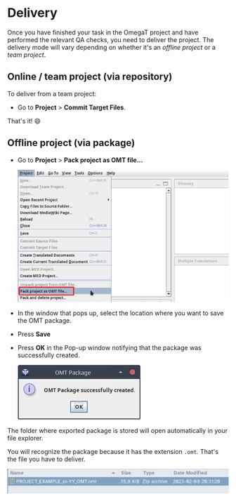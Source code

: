 # Delivery

Once you have finished your task in the OmegaT project and have performed the relevant QA checks, you need to deliver the project. The delivery mode will vary depending on whether it's an _offline project_ or a _team project_.

## Online / team project (via repository)

To deliver from a team project:

* Go to **Project** > **Commit Target Files**.

That's it! :smile:

## Offline project (via package)

* Go to **Project** > **Pack project as OMT file...**

   ![](../_assets/img/29_export_omt.png)
   <!-- @todo: update screenshot with current wording -->

* In the window that pops up, select the location where you want to save the OMT package.
<!-- @todo: link to http://127.0.0.1:8000/omegat-guides/misc/tips/#file-organization / add 01_Incoming, 02_Work, 03_Outgoing for packages -->
* Press **Save**
* Press **OK** in the Pop-up window notifying that the package was successfully created.

   ![](../_assets/img/30_omt_successful.png)

The folder where exported package is stored will open automatically in your file explorer.

You will recognize the package because it has the extension `.omt`. That's the file you have to deliver.

![](../_assets/img/31_recognizing_omt.png)


